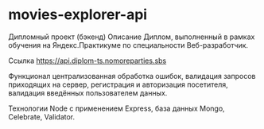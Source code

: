 # movies-explorer-api

Дипломный проект (бэкенд)
Описание
Диплом, выполненный в рамках обучения на Яндекс.Практикуме по специальности Веб-разработчик.

Ссылка
https://api.diplom-ts.nomoreparties.sbs

Функционал
централизованная обработка ошибок,
валидация запросов приходящих на сервер,
регистрация и авторизация посетителя,
валидация введённых пользователем данных.

Технологии
Node с применением Express,
база данных Mongo,
Celebrate,
Validator.
